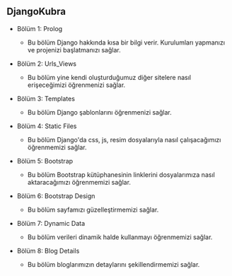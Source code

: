 ## **DjangoKubra**

- Bölüm 1: Prolog
  * Bu bölüm Django hakkında kısa bir bilgi verir. Kurulumları yapmanızı ve projenizi başlatmanızı sağlar.
 
- Bölüm 2: Urls_Views
  * Bu bölüm yine kendi oluşturduğumuz diğer sitelere nasıl erişeceğimizi öğrenmenizi sağlar.
  
- Bölüm 3: Templates
  * Bu bölüm Django şablonlarını öğrenmenizi sağlar.

- Bölüm 4: Static Files
  * Bu bölüm Django'da css, js, resim dosyalarıyla nasıl çalışacağımızı öğrenmemizi sağlar. 

- Bölüm 5: Bootstrap
  * Bu bölüm Bootstrap kütüphanesinin linklerini dosyalarımıza nasıl aktaracağımızı öğrenmemizi sağlar.

- Bölüm 6: Bootstrap Design
  * Bu bölüm sayfamızı güzelleştirmemizi sağlar.

- Bölüm 7: Dynamic Data
  * Bu bölüm verileri dinamik halde kullanmayı öğrenmemizi sağlar.

- Bölüm 8: Blog Details
  * Bu bölüm bloglarımızın detaylarını şekillendirmemizi sağlar.

